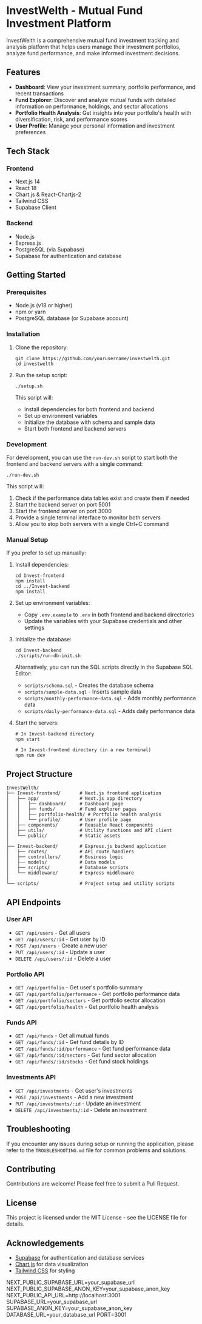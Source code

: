 # InvestWelth - Mutual Fund Investment Platform

InvestWelth is a comprehensive mutual fund investment tracking and analysis platform that helps users manage their investment portfolios, analyze fund performance, and make informed investment decisions.

## Features

- **Dashboard**: View your investment summary, portfolio performance, and recent transactions
- **Fund Explorer**: Discover and analyze mutual funds with detailed information on performance, holdings, and sector allocations
- **Portfolio Health Analysis**: Get insights into your portfolio's health with diversification, risk, and performance scores
- **User Profile**: Manage your personal information and investment preferences

## Tech Stack

### Frontend
- Next.js 14
- React 18
- Chart.js & React-Chartjs-2
- Tailwind CSS
- Supabase Client

### Backend
- Node.js
- Express.js
- PostgreSQL (via Supabase)
- Supabase for authentication and database

## Getting Started

### Prerequisites
- Node.js (v18 or higher)
- npm or yarn
- PostgreSQL database (or Supabase account)

### Installation

1. Clone the repository:
   ```
   git clone https://github.com/yourusername/investwelth.git
   cd investwelth
   ```

2. Run the setup script:
   ```
   ./setup.sh
   ```
   
   This script will:
   - Install dependencies for both frontend and backend
   - Set up environment variables
   - Initialize the database with schema and sample data
   - Start both frontend and backend servers

### Development

For development, you can use the `run-dev.sh` script to start both the frontend and backend servers with a single command:

```
./run-dev.sh
```

This script will:
1. Check if the performance data tables exist and create them if needed
2. Start the backend server on port 5001
3. Start the frontend server on port 3000
4. Provide a single terminal interface to monitor both servers
5. Allow you to stop both servers with a single Ctrl+C command

### Manual Setup

If you prefer to set up manually:

1. Install dependencies:
   ```
   cd Invest-frontend
   npm install
   cd ../Invest-backend
   npm install
   ```

2. Set up environment variables:
   - Copy `.env.example` to `.env` in both frontend and backend directories
   - Update the variables with your Supabase credentials and other settings

3. Initialize the database:
   ```
   cd Invest-backend
   ./scripts/run-db-init.sh
   ```
   
   Alternatively, you can run the SQL scripts directly in the Supabase SQL Editor:
   - `scripts/schema.sql` - Creates the database schema
   - `scripts/sample-data.sql` - Inserts sample data
   - `scripts/monthly-performance-data.sql` - Adds monthly performance data
   - `scripts/daily-performance-data.sql` - Adds daily performance data

4. Start the servers:
   ```
   # In Invest-backend directory
   npm start
   
   # In Invest-frontend directory (in a new terminal)
   npm run dev
   ```

## Project Structure

```
InvestWelth/
├── Invest-frontend/       # Next.js frontend application
│   ├── app/               # Next.js app directory
│   │   ├── dashboard/     # Dashboard page
│   │   ├── funds/         # Fund explorer pages
│   │   ├── portfolio-health/ # Portfolio health analysis
│   │   └── profile/       # User profile page
│   ├── components/        # Reusable React components
│   ├── utils/             # Utility functions and API client
│   └── public/            # Static assets
│
├── Invest-backend/        # Express.js backend application
│   ├── routes/            # API route handlers
│   ├── controllers/       # Business logic
│   ├── models/            # Data models
│   ├── scripts/           # Database scripts
│   └── middleware/        # Express middleware
│
└── scripts/               # Project setup and utility scripts
```

## API Endpoints

### User API
- `GET /api/users` - Get all users
- `GET /api/users/:id` - Get user by ID
- `POST /api/users` - Create a new user
- `PUT /api/users/:id` - Update a user
- `DELETE /api/users/:id` - Delete a user

### Portfolio API
- `GET /api/portfolio` - Get user's portfolio summary
- `GET /api/portfolio/performance` - Get portfolio performance data
- `GET /api/portfolio/sectors` - Get portfolio sector allocation
- `GET /api/portfolio/health` - Get portfolio health analysis

### Funds API
- `GET /api/funds` - Get all mutual funds
- `GET /api/funds/:id` - Get fund details by ID
- `GET /api/funds/:id/performance` - Get fund performance data
- `GET /api/funds/:id/sectors` - Get fund sector allocation
- `GET /api/funds/:id/stocks` - Get fund stock holdings

### Investments API
- `GET /api/investments` - Get user's investments
- `POST /api/investments` - Add a new investment
- `PUT /api/investments/:id` - Update an investment
- `DELETE /api/investments/:id` - Delete an investment

## Troubleshooting

If you encounter any issues during setup or running the application, please refer to the `TROUBLESHOOTING.md` file for common problems and solutions.

## Contributing

Contributions are welcome! Please feel free to submit a Pull Request.

## License

This project is licensed under the MIT License - see the LICENSE file for details.

## Acknowledgements

- [Supabase](https://supabase.io/) for authentication and database services
- [Chart.js](https://www.chartjs.org/) for data visualization
- [Tailwind CSS](https://tailwindcss.com/) for styling 

NEXT_PUBLIC_SUPABASE_URL=your_supabase_url
NEXT_PUBLIC_SUPABASE_ANON_KEY=your_supabase_anon_key
NEXT_PUBLIC_API_URL=http://localhost:3001
SUPABASE_URL=your_supabase_url
SUPABASE_ANON_KEY=your_supabase_anon_key
DATABASE_URL=your_database_url
PORT=3001 